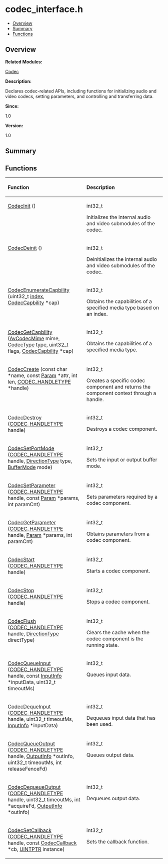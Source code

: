 # codec\_interface.h<a name="ZH-CN_TOPIC_0000001054718089"></a>

-   [Overview](#section516593123165626)
-   [Summary](#section1395341176165626)
-   [Functions](#func-members)

## **Overview**<a name="section516593123165626"></a>

**Related Modules:**

[Codec](Codec.md)

**Description:**

Declares codec-related APIs, including functions for initializing audio and video codecs, setting parameters, and controlling and transferring data. 

**Since:**

1.0

**Version:**

1.0

## **Summary**<a name="section1395341176165626"></a>

## Functions<a name="func-members"></a>

<a name="table1998532644165626"></a>
<table><thead align="left"><tr id="row600911596165626"><th class="cellrowborder" valign="top" width="50%" id="mcps1.1.3.1.1"><p id="p896438349165626"><a name="p896438349165626"></a><a name="p896438349165626"></a>Function</p>
</th>
<th class="cellrowborder" valign="top" width="50%" id="mcps1.1.3.1.2"><p id="p1401746334165626"><a name="p1401746334165626"></a><a name="p1401746334165626"></a>Description</p>
</th>
</tr>
</thead>
<tbody><tr id="row1606486391165626"><td class="cellrowborder" valign="top" width="50%" headers="mcps1.1.3.1.1 "><p id="p1983113737165626"><a name="p1983113737165626"></a><a name="p1983113737165626"></a><a href="Codec.md#gadb2714f1e7a69419cefd38a2ad1f9829">CodecInit</a> ()</p>
</td>
<td class="cellrowborder" valign="top" width="50%" headers="mcps1.1.3.1.2 "><p id="p1208134664165626"><a name="p1208134664165626"></a><a name="p1208134664165626"></a>int32_t </p>
<p id="p2093382462165626"><a name="p2093382462165626"></a><a name="p2093382462165626"></a>Initializes the internal audio and video submodules of the codec. </p>
</td>
</tr>
<tr id="row1280428752165626"><td class="cellrowborder" valign="top" width="50%" headers="mcps1.1.3.1.1 "><p id="p1465852597165626"><a name="p1465852597165626"></a><a name="p1465852597165626"></a><a href="Codec.md#ga2d6eb231ca7766990cfa8c1841637245">CodecDeinit</a> ()</p>
</td>
<td class="cellrowborder" valign="top" width="50%" headers="mcps1.1.3.1.2 "><p id="p503509565165626"><a name="p503509565165626"></a><a name="p503509565165626"></a>int32_t </p>
<p id="p1872124543165626"><a name="p1872124543165626"></a><a name="p1872124543165626"></a>Deinitializes the internal audio and video submodules of the codec. </p>
</td>
</tr>
<tr id="row1410383530165626"><td class="cellrowborder" valign="top" width="50%" headers="mcps1.1.3.1.1 "><p id="p2024981350165626"><a name="p2024981350165626"></a><a name="p2024981350165626"></a><a href="Codec.md#gaf0bb69d2f8c5ad0fec6959b353ee1acd">CodecEnumerateCapbility</a> (uint32_t <a href="UTILS.md#ga1d3748ca570dcb09a2fb28e8015107dd">index</a>, <a href="Codec.md#ga1876710b1f2fe1d80e8b9de9ff28e0e3">CodecCapbility</a> *cap)</p>
</td>
<td class="cellrowborder" valign="top" width="50%" headers="mcps1.1.3.1.2 "><p id="p470741345165626"><a name="p470741345165626"></a><a name="p470741345165626"></a>int32_t </p>
<p id="p840064435165626"><a name="p840064435165626"></a><a name="p840064435165626"></a>Obtains the capabilities of a specified media type based on an index. </p>
</td>
</tr>
<tr id="row69968727165626"><td class="cellrowborder" valign="top" width="50%" headers="mcps1.1.3.1.1 "><p id="p175848900165626"><a name="p175848900165626"></a><a name="p175848900165626"></a><a href="Codec.md#ga1a6fbf6e84e01fdc1af59caa4203ce8e">CodecGetCapbility</a> (<a href="Codec.md#ga1bee586eafa91dfb60f94ba40fc95faa">AvCodecMime</a> mime, <a href="Codec.md#ga03b4b6ae5fb82af68d46aaea3d3e4d79">CodecType</a> type, uint32_t flags, <a href="Codec.md#ga1876710b1f2fe1d80e8b9de9ff28e0e3">CodecCapbility</a> *cap)</p>
</td>
<td class="cellrowborder" valign="top" width="50%" headers="mcps1.1.3.1.2 "><p id="p398282047165626"><a name="p398282047165626"></a><a name="p398282047165626"></a>int32_t </p>
<p id="p921278625165626"><a name="p921278625165626"></a><a name="p921278625165626"></a>Obtains the capabilities of a specified media type. </p>
</td>
</tr>
<tr id="row48435604165626"><td class="cellrowborder" valign="top" width="50%" headers="mcps1.1.3.1.1 "><p id="p1101177193165626"><a name="p1101177193165626"></a><a name="p1101177193165626"></a><a href="Codec.md#ga74aa0395a51f004390f7a92fb68faddd">CodecCreate</a> (const char *name, const <a href="Param.md">Param</a> *attr, int len, <a href="Codec.md#ga9381a619f36ac8d5d7f467d2f0404183">CODEC_HANDLETYPE</a> *handle)</p>
</td>
<td class="cellrowborder" valign="top" width="50%" headers="mcps1.1.3.1.2 "><p id="p650215628165626"><a name="p650215628165626"></a><a name="p650215628165626"></a>int32_t </p>
<p id="p1077309177165626"><a name="p1077309177165626"></a><a name="p1077309177165626"></a>Creates a specific codec component and returns the component context through a handle. </p>
</td>
</tr>
<tr id="row527829161165626"><td class="cellrowborder" valign="top" width="50%" headers="mcps1.1.3.1.1 "><p id="p1370535713165626"><a name="p1370535713165626"></a><a name="p1370535713165626"></a><a href="Codec.md#ga1bc0592b05e4f687e2bef2ffb83102b8">CodecDestroy</a> (<a href="Codec.md#ga9381a619f36ac8d5d7f467d2f0404183">CODEC_HANDLETYPE</a> handle)</p>
</td>
<td class="cellrowborder" valign="top" width="50%" headers="mcps1.1.3.1.2 "><p id="p56371738165626"><a name="p56371738165626"></a><a name="p56371738165626"></a>int32_t </p>
<p id="p1038518504165626"><a name="p1038518504165626"></a><a name="p1038518504165626"></a>Destroys a codec component. </p>
</td>
</tr>
<tr id="row691081503165626"><td class="cellrowborder" valign="top" width="50%" headers="mcps1.1.3.1.1 "><p id="p2117429630165626"><a name="p2117429630165626"></a><a name="p2117429630165626"></a><a href="Codec.md#ga36a994c5f9f4d104aad0c24b5e8cbd37">CodecSetPortMode</a> (<a href="Codec.md#ga9381a619f36ac8d5d7f467d2f0404183">CODEC_HANDLETYPE</a> handle, <a href="Codec.md#ga8ef30fa9c08e08c8706653571f9f5b81">DirectionType</a> type, <a href="Codec.md#gacc0fd55192fd9f663121b037b06f41e8">BufferMode</a> mode)</p>
</td>
<td class="cellrowborder" valign="top" width="50%" headers="mcps1.1.3.1.2 "><p id="p1310525745165626"><a name="p1310525745165626"></a><a name="p1310525745165626"></a>int32_t </p>
<p id="p351893800165626"><a name="p351893800165626"></a><a name="p351893800165626"></a>Sets the input or output buffer mode. </p>
</td>
</tr>
<tr id="row1041685674165626"><td class="cellrowborder" valign="top" width="50%" headers="mcps1.1.3.1.1 "><p id="p52940493165626"><a name="p52940493165626"></a><a name="p52940493165626"></a><a href="Codec.md#gaa080cf23aa5f77b30f3b90a026d97cc0">CodecSetParameter</a> (<a href="Codec.md#ga9381a619f36ac8d5d7f467d2f0404183">CODEC_HANDLETYPE</a> handle, const <a href="Param.md">Param</a> *params, int paramCnt)</p>
</td>
<td class="cellrowborder" valign="top" width="50%" headers="mcps1.1.3.1.2 "><p id="p592320025165626"><a name="p592320025165626"></a><a name="p592320025165626"></a>int32_t </p>
<p id="p613028712165626"><a name="p613028712165626"></a><a name="p613028712165626"></a>Sets parameters required by a codec component. </p>
</td>
</tr>
<tr id="row1124728414165626"><td class="cellrowborder" valign="top" width="50%" headers="mcps1.1.3.1.1 "><p id="p192097014165626"><a name="p192097014165626"></a><a name="p192097014165626"></a><a href="Codec.md#ga1d812eac032e3e05cf5bf71b03e93f65">CodecGetParameter</a> (<a href="Codec.md#ga9381a619f36ac8d5d7f467d2f0404183">CODEC_HANDLETYPE</a> handle, <a href="Param.md">Param</a> *params, int paramCnt)</p>
</td>
<td class="cellrowborder" valign="top" width="50%" headers="mcps1.1.3.1.2 "><p id="p1197236486165626"><a name="p1197236486165626"></a><a name="p1197236486165626"></a>int32_t </p>
<p id="p2068523323165626"><a name="p2068523323165626"></a><a name="p2068523323165626"></a>Obtains parameters from a codec component. </p>
</td>
</tr>
<tr id="row1223870417165626"><td class="cellrowborder" valign="top" width="50%" headers="mcps1.1.3.1.1 "><p id="p1755477794165626"><a name="p1755477794165626"></a><a name="p1755477794165626"></a><a href="Codec.md#ga38c1744b0b4be5817ef49556ae665d18">CodecStart</a> (<a href="Codec.md#ga9381a619f36ac8d5d7f467d2f0404183">CODEC_HANDLETYPE</a> handle)</p>
</td>
<td class="cellrowborder" valign="top" width="50%" headers="mcps1.1.3.1.2 "><p id="p1541350278165626"><a name="p1541350278165626"></a><a name="p1541350278165626"></a>int32_t </p>
<p id="p1220410498165626"><a name="p1220410498165626"></a><a name="p1220410498165626"></a>Starts a codec component. </p>
</td>
</tr>
<tr id="row1543920487165626"><td class="cellrowborder" valign="top" width="50%" headers="mcps1.1.3.1.1 "><p id="p803306740165626"><a name="p803306740165626"></a><a name="p803306740165626"></a><a href="Codec.md#ga8e7913c052c2e45e193fb0aab3f5c7fd">CodecStop</a> (<a href="Codec.md#ga9381a619f36ac8d5d7f467d2f0404183">CODEC_HANDLETYPE</a> handle)</p>
</td>
<td class="cellrowborder" valign="top" width="50%" headers="mcps1.1.3.1.2 "><p id="p279989704165626"><a name="p279989704165626"></a><a name="p279989704165626"></a>int32_t </p>
<p id="p223361051165626"><a name="p223361051165626"></a><a name="p223361051165626"></a>Stops a codec component. </p>
</td>
</tr>
<tr id="row1280606277165626"><td class="cellrowborder" valign="top" width="50%" headers="mcps1.1.3.1.1 "><p id="p1491489590165626"><a name="p1491489590165626"></a><a name="p1491489590165626"></a><a href="Codec.md#gaa6ed6c24e29f8fdfbbb0a3d562260a6a">CodecFlush</a> (<a href="Codec.md#ga9381a619f36ac8d5d7f467d2f0404183">CODEC_HANDLETYPE</a> handle, <a href="Codec.md#ga8ef30fa9c08e08c8706653571f9f5b81">DirectionType</a> directType)</p>
</td>
<td class="cellrowborder" valign="top" width="50%" headers="mcps1.1.3.1.2 "><p id="p1475382639165626"><a name="p1475382639165626"></a><a name="p1475382639165626"></a>int32_t </p>
<p id="p1061758893165626"><a name="p1061758893165626"></a><a name="p1061758893165626"></a>Clears the cache when the codec component is the running state. </p>
</td>
</tr>
<tr id="row399855696165626"><td class="cellrowborder" valign="top" width="50%" headers="mcps1.1.3.1.1 "><p id="p586724939165626"><a name="p586724939165626"></a><a name="p586724939165626"></a><a href="Codec.md#ga0daece8dbf22da84f926761c994819bc">CodecQueueInput</a> (<a href="Codec.md#ga9381a619f36ac8d5d7f467d2f0404183">CODEC_HANDLETYPE</a> handle, const <a href="InputInfo.md">InputInfo</a> *inputData, uint32_t timeoutMs)</p>
</td>
<td class="cellrowborder" valign="top" width="50%" headers="mcps1.1.3.1.2 "><p id="p813408483165626"><a name="p813408483165626"></a><a name="p813408483165626"></a>int32_t </p>
<p id="p2137729859165626"><a name="p2137729859165626"></a><a name="p2137729859165626"></a>Queues input data. </p>
</td>
</tr>
<tr id="row959036559165626"><td class="cellrowborder" valign="top" width="50%" headers="mcps1.1.3.1.1 "><p id="p1779005070165626"><a name="p1779005070165626"></a><a name="p1779005070165626"></a><a href="Codec.md#ga91d7e1566c90d7cb9ac846eecad0024f">CodecDequeInput</a> (<a href="Codec.md#ga9381a619f36ac8d5d7f467d2f0404183">CODEC_HANDLETYPE</a> handle, uint32_t timeoutMs, <a href="InputInfo.md">InputInfo</a> *inputData)</p>
</td>
<td class="cellrowborder" valign="top" width="50%" headers="mcps1.1.3.1.2 "><p id="p598321231165626"><a name="p598321231165626"></a><a name="p598321231165626"></a>int32_t </p>
<p id="p1466973588165626"><a name="p1466973588165626"></a><a name="p1466973588165626"></a>Dequeues input data that has been used. </p>
</td>
</tr>
<tr id="row1871774712165626"><td class="cellrowborder" valign="top" width="50%" headers="mcps1.1.3.1.1 "><p id="p164139946165626"><a name="p164139946165626"></a><a name="p164139946165626"></a><a href="Codec.md#gac98f3505082c3cb2413d9e95eef9c804">CodecQueueOutput</a> (<a href="Codec.md#ga9381a619f36ac8d5d7f467d2f0404183">CODEC_HANDLETYPE</a> handle, <a href="OutputInfo.md">OutputInfo</a> *outInfo, uint32_t timeoutMs, int releaseFenceFd)</p>
</td>
<td class="cellrowborder" valign="top" width="50%" headers="mcps1.1.3.1.2 "><p id="p243215018165626"><a name="p243215018165626"></a><a name="p243215018165626"></a>int32_t </p>
<p id="p627720905165626"><a name="p627720905165626"></a><a name="p627720905165626"></a>Queues output data. </p>
</td>
</tr>
<tr id="row644462729165626"><td class="cellrowborder" valign="top" width="50%" headers="mcps1.1.3.1.1 "><p id="p1749305746165626"><a name="p1749305746165626"></a><a name="p1749305746165626"></a><a href="Codec.md#gab575752467517eb8e6766773c1e3fb23">CodecDequeueOutput</a> (<a href="Codec.md#ga9381a619f36ac8d5d7f467d2f0404183">CODEC_HANDLETYPE</a> handle, uint32_t timeoutMs, int *acquireFd, <a href="OutputInfo.md">OutputInfo</a> *outInfo)</p>
</td>
<td class="cellrowborder" valign="top" width="50%" headers="mcps1.1.3.1.2 "><p id="p424109557165626"><a name="p424109557165626"></a><a name="p424109557165626"></a>int32_t </p>
<p id="p1068637696165626"><a name="p1068637696165626"></a><a name="p1068637696165626"></a>Dequeues output data. </p>
</td>
</tr>
<tr id="row1136716561165626"><td class="cellrowborder" valign="top" width="50%" headers="mcps1.1.3.1.1 "><p id="p1268372963165626"><a name="p1268372963165626"></a><a name="p1268372963165626"></a><a href="Codec.md#ga28ec6149d05765ee75f4836e0b092406">CodecSetCallback</a> (<a href="Codec.md#ga9381a619f36ac8d5d7f467d2f0404183">CODEC_HANDLETYPE</a> handle, const <a href="CodecCallback.md">CodecCallback</a> *cb, <a href="Codec.md#ga58d2f4a8d12daa1dcf4eb297f3ebaabc">UINTPTR</a> instance)</p>
</td>
<td class="cellrowborder" valign="top" width="50%" headers="mcps1.1.3.1.2 "><p id="p120966706165626"><a name="p120966706165626"></a><a name="p120966706165626"></a>int32_t </p>
<p id="p702906019165626"><a name="p702906019165626"></a><a name="p702906019165626"></a>Sets the callback function. </p>
</td>
</tr>
</tbody>
</table>

